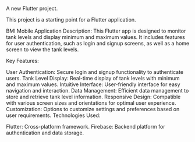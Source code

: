 
A new Flutter project.

This project is a starting point for a Flutter application.

BMI Mobile Application
Description:
This Flutter app is designed to monitor tank levels and display minimum and maximum values. It includes features for user authentication, such as login and signup screens, as well as a home screen to view the tank levels.

Key Features:

User Authentication: Secure login and signup functionality to authenticate users.
Tank Level Display: Real-time display of tank levels with minimum and maximum values.
Intuitive Interface: User-friendly interface for easy navigation and interaction.
Data Management: Efficient data management to store and retrieve tank level information.
Responsive Design: Compatible with various screen sizes and orientations for optimal user experience.
Customization: Options to customize settings and preferences based on user requirements.
Technologies Used:

Flutter: Cross-platform framework.
Firebase: Backend platform for authentication and data storage.

